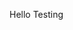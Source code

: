 <!DOCTYPE html>
<html>

<head>
    <title>Welcome! :)</title>

</head>

<body>
    <p>Hello Testing</p>

</body>


</html>
